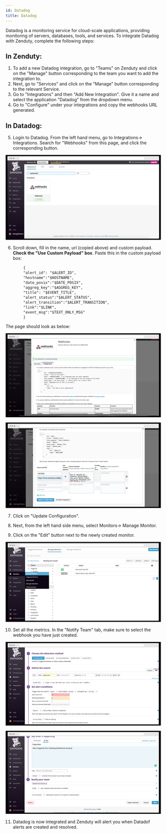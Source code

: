 ```yaml
---
id: Datadog
title: Datadog
---
```

Datadog is a monitoring service for cloud-scale applications, providing monitoring of servers, databases, tools, and services. To integrate Datadog with Zenduty, complete the following steps:

## In Zenduty:

1. To add a new Datadog integration, go to "Teams" on Zenduty and click on the "Manage" button corresponding to the team you want to add the integration to.
2. Next, go to "Services" and click on the "Manage" button corresponding to the relevant Service.
3. Go to "Integrations" and then "Add New Integration". Give it a name and select the application "Datadog" from the dropdown menu.
4. Go to "Configure" under your integrations and copy the webhooks URL generated. 

## In Datadog: 

5. Login to Datadog. From the left hand menu, go to Integrations-> Integrations. Search for "Webhooks" from this page, and click the corresponding button.

![](/img/Integrations/Datadog/Webhooks1.png)

6. Scroll down, fill in the name, url (copied above) and custom payload. **Check the "Use Custom Payload" box**.
Paste this in the custom payload box:
```
		{
		"alert_id": "$ALERT_ID",
		"hostname":"$HOSTNAME",
		"date_posix":"$DATE_POSIX",
		"aggreg_key":"$AGGREG_KEY",
		"title": "$EVENT_TITLE", 
		"alert_status":"$ALERT_STATUS",
		"alert_transition":"$ALERT_TRANSITION",
		"link":"$LINK",
		"event_msg":"$TEXT_ONLY_MSG"
		}

```

The page should look as below:

![](/img/Integrations/Datadog/Webhooks2.png)

![](/img/Integrations/Datadog/Webhooks3.png)

7. Click on "Update Configuration".

8. Next, from the left hand side menu, select Monitors-> Manage Monitor.

9. Click on the "Edit" button next to the newly created monitor. 

![](/img/Integrations/Datadog/Monitors1.png)

10. Set all the metrics. In the "Notify Team" tab, make sure to select the webhook you have just created. 

![](/img/Integrations/Datadog/Monitors2.png)

![](/img/Integrations/Datadog/Monitors3.png)

11. Datadog is now integrated and Zenduty will alert you when Datadof alerts are created and resolved.
